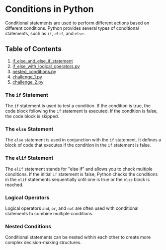 # Conditions in Python

Conditional statements are used to perform different actions based on different conditions. Python provides several types of conditional statements, such as `if`, `elif`, and `else`.

## Table of Contents

1. [if_else_and_else_if_statement](#if_else_and_else_if_statement)
2. [if_else_with_logical_operators.py](#If_Else_Statement_with_Logical_operators)
3. [nested_conditions.py](#Nested_conditions)
4. [challenge_1.py](#Challenge_1)
5. [challenge_2.py](#Challenge_2)

### The `if` Statement
The `if` statement is used to test a condition. If the condition is true, the code block following the `if` statement is executed. If the condition is false, the code block is skipped.

### The `else` Statement
The `else` statement is used in conjunction with the `if` statement. It defines a block of code that executes if the condition in the `if` statement is false.

### The `elif` Statement
The `elif` statement stands for "else if" and allows you to check multiple conditions. If the initial `if` statement is false, Python checks the conditions in the `elif` statements sequentially until one is true or the `else` block is reached.

### Logical Operators
Logical operators `and`, `or`, and `not` are often used with conditional statements to combine multiple conditions.

### Nested Conditions
Conditional statements can be nested within each other to create more complex decision-making structures.


